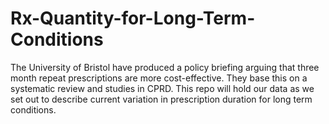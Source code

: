 # Rx-Quantity-for-Long-Term-Conditions

The University of Bristol have produced a policy briefing arguing that three month repeat prescriptions are more cost-effective. They base this on a systematic review and studies in CPRD. This repo will hold our data as we set out to describe current variation in prescription duration for long term conditions.
